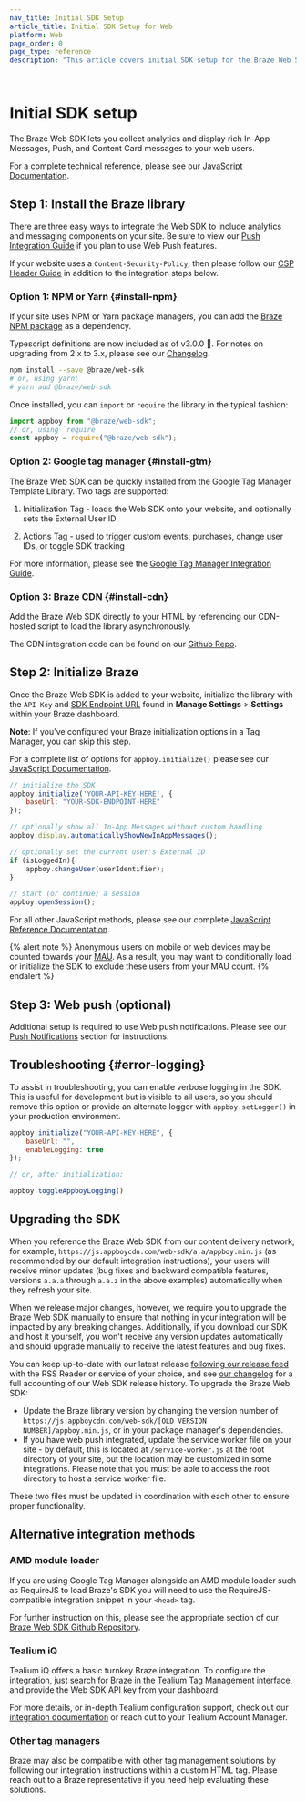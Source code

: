 ```yaml
---
nav_title: Initial SDK Setup
article_title: Initial SDK Setup for Web
platform: Web
page_order: 0
page_type: reference
description: "This article covers initial SDK setup for the Braze Web SDK."

---
```


# Initial SDK setup

The Braze Web SDK lets you collect analytics and display rich In-App Messages, Push, and Content Card messages to your web users.

For a complete technical reference, please see our [JavaScript Documentation][9].

## Step 1: Install the Braze library

There are three easy ways to integrate the Web SDK to include analytics and messaging components on your site. Be sure to view our [Push Integration Guide][16] if you plan to use Web Push features. 

If your website uses a `Content-Security-Policy`, then please follow our [CSP Header Guide][19] in addition to the integration steps below.

### Option 1: NPM or Yarn {#install-npm}

If your site uses NPM or Yarn package managers, you can add the [Braze NPM package](https://www.npmjs.com/package/@braze/web-sdk) as a dependency.

Typescript definitions are now included as of v3.0.0 🎉. For notes on upgrading from 2.x to 3.x, please see our [Changelog][17].

```bash
npm install --save @braze/web-sdk
# or, using yarn:
# yarn add @braze/web-sdk
```

Once installed, you can `import` or `require` the library in the typical fashion:

```javascript
import appboy from "@braze/web-sdk";
// or, using `require`
const appboy = require("@braze/web-sdk");
```

### Option 2: Google tag manager {#install-gtm}

The Braze Web SDK can be quickly installed from the Google Tag Manager Template Library. Two tags are supported:

1. Initialization Tag - loads the Web SDK onto your website, and optionally sets the External User ID

2. Actions Tag - used to trigger custom events, purchases, change user IDs, or toggle SDK tracking

For more information, please see the [Google Tag Manager Integration Guide][18].

### Option 3: Braze CDN {#install-cdn}

Add the Braze Web SDK directly to your HTML by referencing our CDN-hosted script to load the library asynchronously.

The CDN integration code can be found on our [Github Repo](https://github.com/Appboy/appboy-web-sdk/blob/master/snippets/loading-snippet.js).


## Step 2: Initialize Braze

Once the Braze Web SDK is added to your website, initialize the library with the `API Key` and [SDK Endpoint URL]({{site.baseurl}}/user_guide/administrative/access_braze/sdk_endpoints) found in **Manage Settings** > **Settings** within your Braze dashboard.

**Note**: If you've configured your Braze initialization options in a Tag Manager, you can skip this step.

For a complete list of options for `appboy.initialize()` please see our [JavaScript Documentation](https://js.appboycdn.com/web-sdk/latest/doc/module-appboy.html#.initialize).


```javascript
// initialize the SDK
appboy.initialize('YOUR-API-KEY-HERE', {
    baseUrl: "YOUR-SDK-ENDPOINT-HERE"
});

// optionally show all In-App Messages without custom handling
appboy.display.automaticallyShowNewInAppMessages();

// optionally set the current user's External ID
if (isLoggedIn){
    appboy.changeUser(userIdentifier);
}

// start (or continue) a session
appboy.openSession();
```

For all other JavaScript methods, please see our complete [JavaScript Reference Documentation][9].

{% alert note %}
Anonymous users on mobile or web devices may be counted towards your [MAU]({{site.baseurl}}/user_guide/data_and_analytics/your_reports/understanding_your_app_usage_data/#monthly-active-users). As a result, you may want to conditionally load or initialize the SDK to exclude these users from your MAU count.
{% endalert %}

## Step 3: Web push (optional)

Additional setup is required to use Web push notifications. Please see our [Push Notifications][16] section for instructions.

## Troubleshooting {#error-logging}

To assist in troubleshooting, you can enable verbose logging in the SDK. This is useful for development but is visible to all users, so you should remove this option or provide an alternate logger with `appboy.setLogger()` in your production environment.

```javascript
appboy.initialize("YOUR-API-KEY-HERE", {
    baseUrl: "",
    enableLogging: true
});

// or, after initialization:

appboy.toggleAppboyLogging()
```

## Upgrading the SDK

When you reference the Braze Web SDK from our content delivery network, for example, `https://js.appboycdn.com/web-sdk/a.a/appboy.min.js` (as recommended by our default integration instructions), your users will receive minor updates (bug fixes and backward compatible features, versions `a.a.a` through `a.a.z` in the above examples) automatically when they refresh your site. 

When we release major changes, however, we require you to upgrade the Braze Web SDK manually to ensure that nothing in your integration will be impacted by any breaking changes. Additionally, if you download our SDK and host it yourself, you won't receive any version updates automatically and should upgrade manually to receive the latest features and bug fixes.

You can keep up-to-date with our latest release [following our release feed](https://github.com/Appboy/appboy-web-sdk/tags.atom) with the RSS Reader or service of your choice, and see [our changelog](https://github.com/Appboy/appboy-web-sdk/blob/master/CHANGELOG.md) for a full accounting of our Web SDK release history. To upgrade the Braze Web SDK:

* Update the Braze library version by changing the version number of `https://js.appboycdn.com/web-sdk/[OLD VERSION NUMBER]/appboy.min.js`, or in your package manager's dependencies.
* If you have web push integrated, update the service worker file on your site - by default, this is located at `/service-worker.js` at the root directory of your site, but the location may be customized in some integrations. Please note that you must be able to access the root directory to host a service worker file. 

These two files must be updated in coordination with each other to ensure proper functionality.

## Alternative integration methods

### AMD module loader
If you are using Google Tag Manager alongside an AMD module loader such as RequireJS to load Braze's SDK you will need to use the RequireJS-compatible integration snippet in your `<head>` tag.

For further instruction on this, please see the appropriate section of our [Braze Web SDK Github Repository][2].

### Tealium iQ

Tealium iQ offers a basic turnkey Braze integration. To configure the integration, just search for Braze in the Tealium Tag Management interface, and provide the Web SDK API key from your dashboard.

For more details, or in-depth Tealium configuration support, check out our [integration documentation]({{site.baseurl}}/partners/data_and_infrastructure_agility/customer_data_platform/tealium/#about-tealium) or reach out to your Tealium Account Manager.

### Other tag managers

Braze may also be compatible with other tag management solutions by following our integration instructions within a custom HTML tag. Please reach out to a Braze representative if you need help evaluating these solutions.

[2]: https://github.com/Appboy/appboy-web-sdk#getting-started "Braze Web SDK Github Repository"
[9]: https://js.appboycdn.com/web-sdk/latest/doc/module-appboy.html "JSDocs"
[16]: {{site.baseurl}}/developer_guide/platform_integration_guides/web/push_notifications/integration/
[17]: https://github.com/Appboy/appboy-web-sdk/blob/master/CHANGELOG.md#300
[18]: {{site.baseurl}}/developer_guide/platform_integration_guides/web/google_tag_manager/
[19]: {{site.baseurl}}/developer_guide/platform_integration_guides/web/content_security_policy/
<!-- wesley wanted an empty line at the end -->
